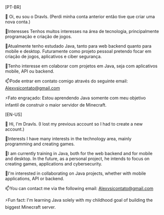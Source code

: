 [PT-BR]

👋 Oi, eu sou o Dravls.
(Perdi minha conta anterior então tive que criar uma nova conta.)

👀Interesses
Tenhos muitos interesses na área de tecnologia, principalmente programação e criação de jogos.

🌱Atualmente tenho estudado Java, tanto para web backend quanto para mobile e desktop.
Futuramente como projeto pessoal pretendo focar em criação de jogos, aplicativos e ciber segurança.

💞️Tenho interesse em colaborar com projetos em Java, seja com aplicativos mobile, API ou backend.

📫Pode entrar em contato comigo através do seguinte email:
Alexvsicontato@gmail.com

⚡Fato engraçado:
Estou aprendendo Java somente com meu objetivo infantil de construir o maior servidor de Minecraft.

[EN-US]

👋 Hi, I'm Dravls.
(I lost my previous account so I had to create a new account.)

👀Interests
I have many interests in the technology area, mainly programming and creating games.

🌱I am currently training in Java, both for the web backend and for mobile and desktop.
In the future, as a personal project, he intends to focus on creating games, applications and cybersecurity.

💞️I'm interested in collaborating on Java projects, whether with mobile applications, API or backend.

📫You can contact me via the following email:
Alexvsicontato@gmail.com

⚡Fun fact:
I'm learning Java solely with my childhood goal of building the biggest Minecraft server.
